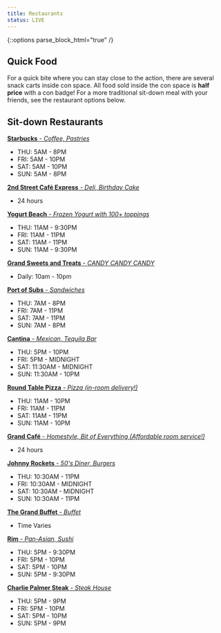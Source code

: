 ```yaml
---
title: Restaurants
status: LIVE
---
```


{::options parse_block_html="true" /}

## Quick Food
For a quick bite where you can stay close to the action, there are several snack carts inside con space. All food sold inside the con space is **half price** with a con badge! For a more traditional sit-down meal with your friends, see the restaurant options below.

## Sit-down Restaurants

<a href="https://www.grandsierraresort.com/dining-and-lounges/starbucks" target="_blank" title="Starbucks">
<strong>Starbucks</strong> - <em>Coffee, Pastries</em></a>
<ul>
<li>THU: 5AM - 8PM</li>
<li>FRI: 5AM - 10PM</li>
<li>SAT: 5AM - 10PM</li>
<li>SUN: 5AM - 8PM</li>
</ul>

<a href="https://www.grandsierraresort.com/dining-and-lounges/2nd-street-cafe-express" target="_blank" title="2nd Street Café Express">
<strong>2nd Street Café Express</strong> - <em>Deli, Birthday Cake</em></a>
<ul>
<li>24 hours</li>
</ul>


<a href="https://www.grandsierraresort.com/dining-and-lounges/yogurt-beach" target="_blank" title="Yogurt Beach">
<strong>Yogurt Beach</strong> - <em>Frozen Yogurt with 100+ toppings</em></a>
<ul>
<li>THU: 11AM - 9:30PM</li>
<li>FRI: 11AM - 11PM</li>
<li>SAT: 11AM - 11PM</li>
<li>SUN: 11AM - 9:30PM</li>
</ul>


<a href="https://www.grandsierraresort.com/retail-shopping/grand-sweets-and-treats" target="_blank" title="Grand Sweets and Treats">
<strong>Grand Sweets and Treats</strong> - <em>CANDY CANDY CANDY</em></a>
<ul>
<li>Daily:  10am - 10pm</li>
</ul>

<a href="https://www.grandsierraresort.com/dining-and-lounges/port-of-subs" target="_blank" title="Port of Subs">
<strong>Port of Subs</strong> - <em>Sandwiches</em></a>
<ul>
<li>THU: 7AM - 8PM</li>
<li>FRI: 7AM - 11PM</li>
<li>SAT: 7AM - 11PM</li>
<li>SUN: 7AM - 8PM</li>
</ul>


<a href="https://www.grandsierraresort.com/dining-and-lounges/cantina" target="_blank" title="Cantina">
<strong>Cantina</strong> - <em>Mexican, Tequila Bar</em></a>
<ul>
<li>THU: 5PM - 10PM</li>
<li>FRI: 5PM - MIDNIGHT</li>
<li>SAT: 11:30AM - MIDNIGHT</li>
<li>SUN: 11:30AM - 10PM</li>
</ul>


<a href="https://www.grandsierraresort.com/dining-and-lounges/round-table-pizza" target="_blank" title="Round Table Pizza">
<strong>Round Table Pizza</strong> - <em>Pizza (in-room delivery!)</em></a>
<ul>
<li>THU: 11AM - 10PM</li>
<li>FRI: 11AM - 11PM</li>
<li>SAT: 11AM - 11PM</li>
<li>SUN: 11AM - 10PM </li>
</ul>


<a href="https://www.grandsierraresort.com/dining-and-lounges/grand-cafe" target="_blank" title="Grand Café">
<strong>Grand Café</strong> - <em>Homestyle, Bit of Everything (Affordable room service!)</em></a>
<ul>
<li>24 hours</li>
</ul>


<a href="https://www.grandsierraresort.com/dining-and-lounges/johnny-rockets" target="_blank" title="Johnny Rockets">
<strong>Johnny Rockets</strong> - <em>50's Diner, Burgers</em></a>
<ul>
<li>THU: 10:30AM - 11PM</li>
<li>FRI: 10:30AM - MIDNIGHT</li>
<li>SAT: 10:30AM - MIDNIGHT</li>
<li>SUN: 10:30AM - 11PM</li>
</ul>


<a href="https://www.grandsierraresort.com/dining-and-lounges/the-grand-buffet" target="_blank" title="The Grand Buffet">
<strong>The Grand Buffet</strong> - <em>Buffet</em></a>
<ul>
<li>Time Varies</li>
</ul>


<a href="https://www.grandsierraresort.com/dining-and-lounges/rim" target="_blank" title="Rim">
<strong>Rim</strong> - <em>Pan-Asian, Sushi</em></a>
<ul>
<li>THU: 5PM - 9:30PM</li>
<li>FRI: 5PM - 10PM</li>
<li>SAT: 5PM - 10PM</li>
<li>SUN: 5PM - 9:30PM</li>
</ul>


<a href="https://www.grandsierraresort.com/dining-and-lounges/charlie-palmer-steak" target="_blank" title="Charlie Palmer Steak">
<strong>Charlie Palmer Steak</strong> - <em>Steak House</em></a>
<ul>
<li>THU: 5PM - 9PM</li>
<li>FRI: 5PM - 10PM</li>
<li>SAT: 5PM - 10PM</li>
<li>SUN: 5PM - 9PM</li>
</ul>


<div class="clear">
</div>

